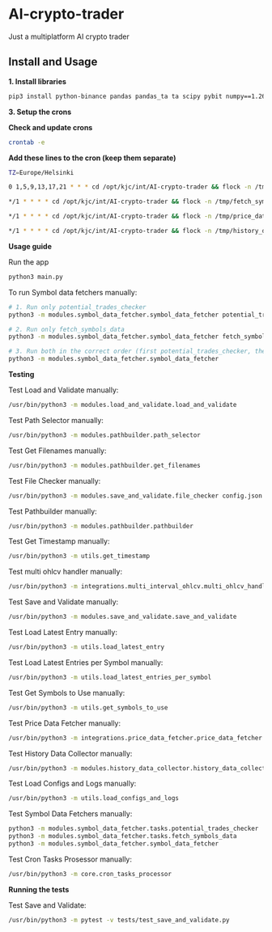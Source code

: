 # AI-crypto-trader
Just a multiplatform AI crypto trader

## Install and Usage

**1. Install libraries**

```bash
pip3 install python-binance pandas pandas_ta ta scipy pybit numpy==1.26.4 matplotlib requests python-dateutil jsonschema pytest
```

**3. Setup the crons**

**Check and update crons**
```bash
crontab -e
```

**Add these lines to the cron (keep them separate)**
```bash
TZ=Europe/Helsinki

0 1,5,9,13,17,21 * * * cd /opt/kjc/int/AI-crypto-trader && flock -n /tmp/potential_trades_checker.lock -c "/usr/bin/python3 -m modules.symbol_data_fetcher.tasks.potential_trades_checker >> ../AI-crypto-trader-logs/cron/temporary_log_potential_trades_checker_cron.log 2>&1" || echo "$(date) potential_trades_checker skipped (already running)" >> ../AI-crypto-trader-logs/cron/temporary_log_potential_trades_checker_cron.log

*/1 * * * * cd /opt/kjc/int/AI-crypto-trader && flock -n /tmp/fetch_symbols_data.lock -c "/usr/bin/python3 -m modules.symbol_data_fetcher.tasks.fetch_symbols_data >> ../AI-crypto-trader-logs/cron/fetch_symbols_data.log 2>&1" || echo "$(date) fetch_symbols_data skipped (already running)" >> ../AI-crypto-trader-logs/cron/fetch_symbols_data.log

*/1 * * * * cd /opt/kjc/int/AI-crypto-trader && flock -n /tmp/price_data_fetcher.lock -c "/usr/bin/python3 -m integrations.price_data_fetcher.price_data_fetcher >> ../AI-crypto-trader-logs/cron/price_data_fetcher.log 2>&1" || echo "$(date) price_data_fetcher skipped (already running)" >> ../AI-crypto-trader-logs/cron/price_data_fetcher.log

*/1 * * * * cd /opt/kjc/int/AI-crypto-trader && flock -n /tmp/history_data_collector.lock -c "/usr/bin/python3 -m modules.history_data_collector.history_data_collector >> ../AI-crypto-trader-logs/cron/history_data_collector.log 2>&1" || echo "$(date) history_data_collector skipped (already running)" >> ../AI-crypto-trader-logs/cron/history_data_collector.log
```

**Usage guide**

Run the app
```bash
python3 main.py
```

To run Symbol data fetchers manually:
```bash
# 1. Run only potential_trades_checker
python3 -m modules.symbol_data_fetcher.symbol_data_fetcher potential_trades_checker

# 2. Run only fetch_symbols_data
python3 -m modules.symbol_data_fetcher.symbol_data_fetcher fetch_symbols_data

# 3. Run both in the correct order (first potential_trades_checker, then fetch_symbols_data)
python3 -m modules.symbol_data_fetcher.symbol_data_fetcher
```

**Testing**

Test Load and Validate manually:
```bash
/usr/bin/python3 -m modules.load_and_validate.load_and_validate
```

Test Path Selector manually:
```bash
/usr/bin/python3 -m modules.pathbuilder.path_selector
```

Test Get Filenames manually:
```bash
/usr/bin/python3 -m modules.pathbuilder.get_filenames
```

Test File Checker manually:
```bash
/usr/bin/python3 -m modules.save_and_validate.file_checker config.json
```

Test Pathbuilder manually:
```bash
/usr/bin/python3 -m modules.pathbuilder.pathbuilder
```

Test Get Timestamp manually:
```bash
/usr/bin/python3 -m utils.get_timestamp
```

Test multi ohlcv handler manually:
```bash
/usr/bin/python3 -m integrations.multi_interval_ohlcv.multi_ohlcv_handler
```

Test Save and Validate manually:
```bash
/usr/bin/python3 -m modules.save_and_validate.save_and_validate
```

Test Load Latest Entry manually:
```bash
/usr/bin/python3 -m utils.load_latest_entry
```

Test Load Latest Entries per Symbol manually:
```bash
/usr/bin/python3 -m utils.load_latest_entries_per_symbol
```

Test Get Symbols to Use manually:
```bash
/usr/bin/python3 -m utils.get_symbols_to_use
```

Test Price Data Fetcher manually:
```bash
/usr/bin/python3 -m integrations.price_data_fetcher.price_data_fetcher
```

Test History Data Collector manually:
```bash
/usr/bin/python3 -m modules.history_data_collector.history_data_collector
```

Test Load Configs and Logs manually:
```bash
/usr/bin/python3 -m utils.load_configs_and_logs
```

Test Symbol Data Fetchers manually:
```bash
python3 -m modules.symbol_data_fetcher.tasks.potential_trades_checker
python3 -m modules.symbol_data_fetcher.tasks.fetch_symbols_data
python3 -m modules.symbol_data_fetcher.symbol_data_fetcher
```

Test Cron Tasks Prosessor manually:
```bash
/usr/bin/python3 -m core.cron_tasks_processor
```

**Running the tests**

Test Save and Validate:
```bash
/usr/bin/python3 -m pytest -v tests/test_save_and_validate.py
```